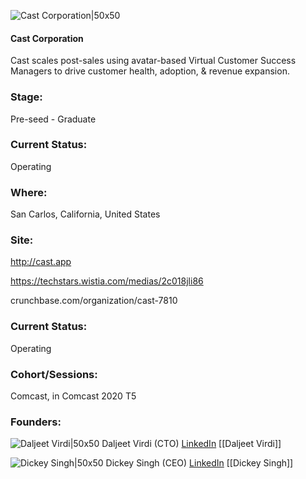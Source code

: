 

![Cast Corporation|50x50](https://apimg.techstars.com/connect/images/image_files/5f591a32a36c112899000002/original/cast-logo-01.png)

#### Cast Corporation
Cast scales post-sales using avatar-based Virtual Customer Success Managers to drive customer health, adoption, & revenue expansion.

### Stage: 
Pre-seed - Graduate 

### Current Status: 
Operating

### Where:
San Carlos, California, United States

### Site:
http://cast.app

https://techstars.wistia.com/medias/2c018jli86

crunchbase.com/organization/cast-7810

### Current Status: 
Operating

### Cohort/Sessions: 
Comcast, in Comcast 2020 T5

### Founders: 

![Daljeet Virdi|50x50](https://apimg.techstars.com/connect/images/image_files/5f3423dea36c113b6000012f/original/31483156_175939826561017_8598047175336787968_n.jpg) Daljeet Virdi (CTO) [LinkedIn](https://linkedin.com/pub/daljeet-virdi) [[Daljeet Virdi]]

![Dickey Singh|50x50](https://apimg.techstars.com/connect/images/image_files/5f574461a36c11609e0000c1/original/55935593_10160535330853125_3085693561316835328_o.jpg) Dickey Singh (CEO) [LinkedIn](https://linkedin.com/in/dickey) [[Dickey Singh]]


